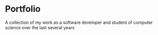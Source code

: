 # Portfolio
A collection of my work as a software developer and student of computer science over the last several years

